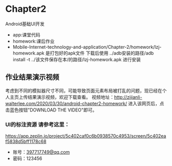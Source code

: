 # Chapter2
Android基础UI开发

* app:课堂代码
* homework:课后作业
* Mobile-Internet-technology-and-application/Chapter-2/homework/lzj-homework.apk 是打包好的apk文件
下载后使用 ../adb安装的路径/adb install -t ../该文件保存在本/的路径/lzj-homework.apk 进行安装

## 作业结果演示视频
考虑到不同的模拟器尺寸不同，可能导致页面元素布局被打乱的问题，现已经在个人主页上传结果演示视频，欢迎下载查看。
视频地址：http://zijianli-walterlee.com/2020/03/30/android-chapter2-homework/
进入该网页后，点击蓝色按钮"DOWNLOAD THE VIDEO"即可。

### UI的标注资源 请参考这里：

https://app.zeplin.io/project/5c402caf0c6b0938570c4953/screen/5c402eaf5838d5bff1178c68

* 账号：397717749@qq.com
* 密码：123456

